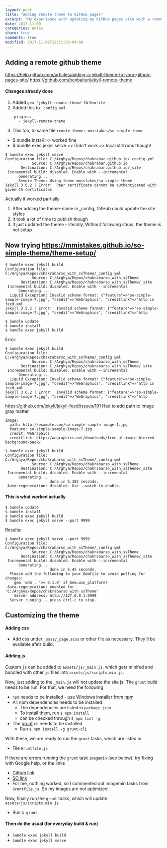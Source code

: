 ```yaml
---
layout: post
title: "Adding remote theme to GitHub pages"
excerpt: "My experience with updating my GitHub pages site with a remote theme"
date: 2017-11-09
categories: notes
share: true
comments: true
modified: 2017-11-09T22:11:53-04:00
---
```


## Adding a remote github theme

https://help.github.com/articles/adding-a-jekyll-theme-to-your-github-pages-site/
https://github.com/benbalter/jekyll-remote-theme

#### Changes already done
1. Added `gem 'jekyll-remote-theme'` to `Gemfile`
2. Added this to `_config.yml`
```
    plugins:
      - jekyll-remote-theme
```
3. This too, to same file
    `remote_theme: mmistakes/so-simple-theme`


- $ bundle install >> worked fine
- $ bundle exec jekyll serve >> Didn't work >> local still runs though!

```
$ bundle exec jekyll serve
Configuration file: C:/Arghya/Repos/chakrabar.github.io/_config.yml
            Source: C:/Arghya/Repos/chakrabar.github.io
       Destination: C:/Arghya/Repos/chakrabar.github.io/_site
 Incremental build: disabled. Enable with --incremental
      Generating...
      Remote Theme: Using theme mmistakes/so-simple-theme
jekyll 3.6.2 | Error:  Peer certificate cannot be authenticated with given CA certificates

```
Actually it worked partially
1. After adding the theme-name in _config, GitHub could update the site styles
2. It took a lot of time to publish though
3. It just updated the theme - literally, Without following steps, the theme is not setup


## Now trying https://mmistakes.github.io/so-simple-theme/theme-setup/

```
$ bundle exec jekyll build
Configuration file: C:/Arghya/Repos/chakrabarso_with_ssTheme/_config.yml
            Source: C:/Arghya/Repos/chakrabarso_with_ssTheme
       Destination: C:/Arghya/Repos/chakrabarso_with_ssTheme/_site
 Incremental build: disabled. Enable with --incremental
      Generating...
  Liquid Exception: Invalid scheme format: {"feature"=>"so-simple-sample-image-7.jpg", "credit"=>"WeGraphics", "creditlink"=>"http in feed.xml
jekyll 3.5.2 | Error:  Invalid scheme format: {"feature"=>"so-simple-sample-image-7.jpg", "credit"=>"WeGraphics", "creditlink"=>"http
```

```
$ bundle update
$ bundle install
$ bundle exec jekyll build
```
 
 Error:

```
$ bundle exec jekyll build
Configuration file: C:/Arghya/Repos/chakrabarso_with_ssTheme/_config.yml
            Source: C:/Arghya/Repos/chakrabarso_with_ssTheme
       Destination: C:/Arghya/Repos/chakrabarso_with_ssTheme/_site
 Incremental build: disabled. Enable with --incremental
      Generating...
  Liquid Exception: Invalid scheme format: {"feature"=>"so-simple-sample-image-7.jpg", "credit"=>"WeGraphics", "creditlink"=>"http in feed.xml
jekyll 3.6.2 | Error:  Invalid scheme format: {"feature"=>"so-simple-sample-image-7.jpg", "credit"=>"WeGraphics", "creditlink"=>"http
```

https://github.com/jekyll/jekyll-feed/issues/191
Had to add path to image gray matter
```
image:
  path: http://example.com/so-simple-sample-image-1.jpg
  feature: so-simple-sample-image-7.jpg
  credit: WeGraphics
  creditlink: http://wegraphics.net/downloads/free-ultimate-blurred-background-pack/
```

```
$ bundle exec jekyll build
Configuration file: C:/Arghya/Repos/chakrabarso_with_ssTheme/_config.yml
            Source: C:/Arghya/Repos/chakrabarso_with_ssTheme
       Destination: C:/Arghya/Repos/chakrabarso_with_ssTheme/_site
 Incremental build: disabled. Enable with --incremental
      Generating...
                    done in 5.182 seconds.
 Auto-regeneration: disabled. Use --watch to enable.

```

#### This is what worked actually

```
$ bundle update
$ bundle install
$ bundle exec jekyll build
$ bundle exec jekyll serve --port 9999
```

Results:

```
$ bundle exec jekyll serve --port 9999
Configuration file: C:/Arghya/Repos/chakrabarso_with_ssTheme/_config.yml
            Source: C:/Arghya/Repos/chakrabarso_with_ssTheme
       Destination: C:/Arghya/Repos/chakrabarso_with_ssTheme/_site
 Incremental build: disabled. Enable with --incremental
      Generating...
                    done in 5.45 seconds.
  Please add the following to your Gemfile to avoid polling for changes:
    gem 'wdm', '>= 0.1.0' if Gem.win_platform?
 Auto-regeneration: enabled for 'C:/Arghya/Repos/chakrabarso_with_ssTheme'
    Server address: http://127.0.0.1:9999
  Server running... press ctrl-c to stop.
```

## Customizing the theme

#### Adding css

* Add css under `_sass/_page.scss` or other file as necessary. They'll be available afetr build.

#### Adding js

Custom `js` can be added to `assets/js/_main.js`, which gets minifed and bundled with other `js` files into `assets/js/scripts.min.js`.

Now, just adding to the `_main.js` will not update the site js. The `grunt` build needs to be run. For that, we need the following

* `npm` needs to be installed - use Windows installer from [npm](https://nodejs.org/en/)
* All npm dependencies needs to be installed
  * The dependencies are listed in `package.json`
  * To install them, run `$ npm install`
  * can be checked through `$ npm list -g`
* The [grunt](http://gruntjs.com/getting-started) cli needs to be installed
  * Run `$ npm install -g grunt-cli`

With these, we are ready to run the `grunt` tasks, which are listed in
  * File `Gruntfile.js`

If there are errors running the `grunt` task `imagemin` (see below), try fixing with Google help, or the links
  * [Github link](https://github.com/imagemin/imagemin/issues/216)
  * [SO link](https://stackoverflow.com/questions/19906510/npm-module-grunt-contrib-imagemin-not-found-is-it-installed)
  * For me, nothing worked, so I commented out imagemin tasks from `Gruntfile.js`. So my images are not optimized

Now, finally run the `grunt` tasks, which will update `assets/js/scripts.min.js`

* Run `$ grunt`

#### Then do the usual (for everyday build & run)
* `bundle exec jekyll build`
* `bundle exec jekyll serve`